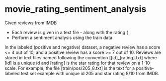 # movie_rating_sentiment_analysis

Given reviews from IMDB 
- Each review is given in a text file - along with the rating (
- Perform a sentiment analysis using the train data 
<p>
In the labeled (positive and negative) dataset, a negative review has a score <= 4 out of 10, and
a positive review has a score >= 7 out of 10.
Reviews are stored in text files named following the convention [[id]_[rating].txt] where [id] is a
unique id and [rating] is the star rating for that review on a 1-10 scale. For example, the file
[train/pos/205_8.txt] is the text for a positive-labeled test set example with unique id 205 and
star rating 8/10 from IMDB.
</p>
